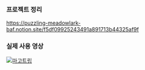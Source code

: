 ### 프로젝트 정리

https://puzzling-meadowlark-baf.notion.site/f5df09925243491a891713b44325af9f

### 실제 사용 영상
[![마고트립](http://img.youtube.com/vi/7_DcsUO7lmA/maxresdefault.jpg)](https://youtu.be/7_DcsUO7lmA)
